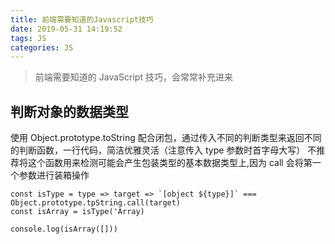 ```yaml
---
title: 前端需要知道的Javascript技巧
date: 2019-05-31 14:19:52
tags: JS
categories: JS
---
```


> 前端需要知道的 JavaScript 技巧，会常常补充进来

<!-- more -->

## 判断对象的数据类型
使用 Object.prototype.toString 配合闭包，通过传入不同的判断类型来返回不同的判断函数，一行代码，简洁优雅灵活（注意传入 type 参数时首字母大写）
不推荐将这个函数用来检测可能会产生包装类型的基本数据类型上,因为 call 会将第一个参数进行装箱操作
```
const isType = type => target => `[object ${type}]` === Object.prototype.tpString.call(target)
const isArray = isType('Array)

console.log(isArray([]))

```

